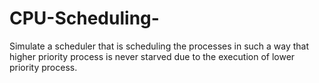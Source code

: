 # CPU-Scheduling-
Simulate a scheduler that is scheduling the processes in such a way that higher priority process is never starved due to the execution of lower priority process.

